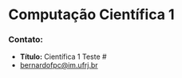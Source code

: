 # Computação Científica 1

### Contato:

* **Título:** Científica 1 Teste #
* bernardofpc@im.ufrj.br